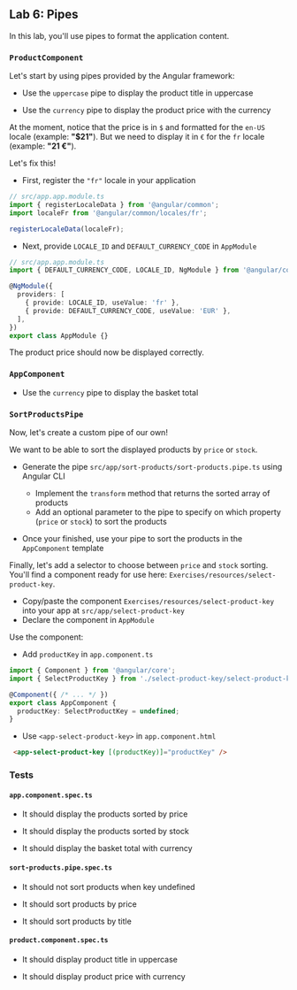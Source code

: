 ## Lab 6: Pipes

In this lab, you'll use pipes to format the application content.

### `ProductComponent`

Let's start by using pipes provided by the Angular framework:

- Use the `uppercase` pipe to display the product title in uppercase

- Use the `currency` pipe to display the product price with the currency

At the moment, notice that the price is in `$` and formatted for the `en-US` locale (example: **"$21"**).
But we need to display it in `€` for the `fr` locale (example: **"21 €"**).

Let's fix this!

- First, register the `"fr"` locale in your application

```ts
// src/app.app.module.ts
import { registerLocaleData } from '@angular/common';
import localeFr from '@angular/common/locales/fr';

registerLocaleData(localeFr);
```

- Next, provide `LOCALE_ID` and `DEFAULT_CURRENCY_CODE` in `AppModule`

```ts
// src/app.app.module.ts
import { DEFAULT_CURRENCY_CODE, LOCALE_ID, NgModule } from '@angular/core';

@NgModule({
  providers: [
    { provide: LOCALE_ID, useValue: 'fr' },
    { provide: DEFAULT_CURRENCY_CODE, useValue: 'EUR' },
  ],
})
export class AppModule {}
```

The product price should now be displayed correctly.

### `AppComponent`

- Use the `currency` pipe to display the basket total

<div class="pb"></div>

### `SortProductsPipe`

Now, let's create a custom pipe of our own!

We want to be able to sort the displayed products by `price` or `stock`.

- Generate the pipe `src/app/sort-products/sort-products.pipe.ts` using Angular CLI
  - Implement the `transform` method that returns the sorted array of products
  - Add an optional parameter to the pipe to specify on which property (`price` or `stock`) to sort the products

- Once your finished, use your pipe to sort the products in the `AppComponent` template

Finally, let's add a selector to choose between `price` and `stock` sorting.
You'll find a component ready for use here: `Exercises/resources/select-product-key`.

- Copy/paste the component `Exercises/resources/select-product-key` into your app at `src/app/select-product-key`
- Declare the component in `AppModule`

Use the component: 

- Add `productKey` in `app.component.ts`

```ts
import { Component } from '@angular/core';
import { SelectProductKey } from './select-product-key/select-product-key.types';

@Component({ /* ... */ })
export class AppComponent {
  productKey: SelectProductKey = undefined;
}
```

- Use `<app-select-product-key>` in `app.component.html`

```html
 <app-select-product-key [(productKey)]="productKey" />
```

<div class="pb"></div>

### Tests

#### `app.component.spec.ts`

- It should display the products sorted by price

- It should display the products sorted by stock

- It should display the basket total with currency

#### `sort-products.pipe.spec.ts`

- It should not sort products when key undefined

- It should sort products by price

- It should sort products by title

#### `product.component.spec.ts`

- It should display product title in uppercase

- It should display product price with currency

<div class="pb"></div>

